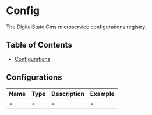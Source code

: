 # Config

The DigitalState Cms microservice configurations registry.

## Table of Contents

- [Configurations](#configurations)

## Configurations

| Name | Type | Description | Example |
| :--- | :--- | :---------- | :------ |
| - | - | - | - |

